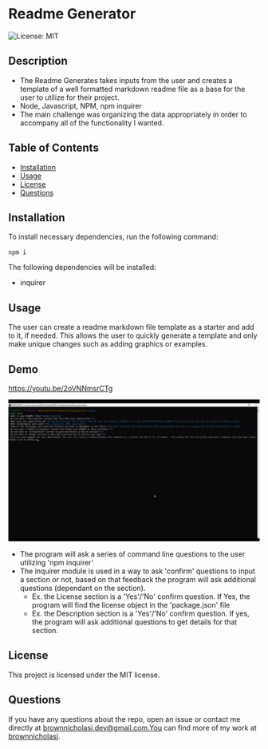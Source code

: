 # Readme Generator

![License: MIT](https://img.shields.io/badge/License-MIT-blue)

## Description

- The Readme Generates takes inputs from the user and creates a template of a
  well formatted markdown readme file as a base for the user to utilize for
  their project.
- Node, Javascript, NPM, npm inquirer
- The main challenge was organizing the data appropriately in order to accompany
  all of the functionality I wanted.

## Table of Contents

- [Installation](#installation)
- [Usage](#usage)
- [License](#license)
- [Questions](#questions)

## Installation

To install necessary dependencies, run the following command:

```
npm i
```

The following dependencies will be installed:

- inquirer

## Usage

The user can create a readme markdown file template as a starter and add to it,
if needed. This allows the user to quickly generate a template and only make
unique changes such as adding graphics or examples.

## Demo

https://youtu.be/2oVNNmsrCTg

![demo1](./demo1.gif)

- The program will ask a series of command line questions to the user utilizing
  'npm inquirer'
- The inquirer module is used in a way to ask 'confirm' questions to input a
  section or not, based on that feedback the program will ask additional
  questions (dependant on the section).
  - Ex. the License section is a 'Yes'/'No' confirm question. If Yes, the
    program will find the license object in the 'package.json' file
  - Ex. the Description section is a 'Yes'/'No' confirm question. If yes, the
    program will ask additional questions to get details for that section.

## License

This project is licensed under the MIT license.

## Questions

If you have any questions about the repo, open an issue or contact me directly
at brownnicholasj.dev@gmail.com.You can find more of my work at
[brownnicholasj](https://github.com/brownnicholasj/).
